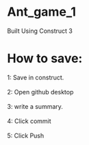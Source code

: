 # Ant_game_1
Built Using Construct 3

# How to save:
1: Save in construct.<br></br>
2: Open github desktop<br></br>
3: write a summary. <br></br>
4: Click commit<br></br>
5: Click Push <br></br>


